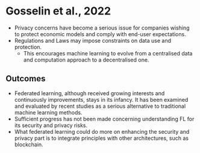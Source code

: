 # Gosselin et al., 2022

* Privacy concerns have become a serious issue for companies wishing to protect economic models and comply with end-user expectations.
* Regulations and Laws may impose constraints on data use and protection.
    * This encourages machine learning to evolve from a centralised data and computation approach to a decentralised one.

## Outcomes

* Federated learning, although received growing interests and continuously improvements, stays in its infancy. It has been examined and evaluated by recent studies as a serious alternative to traditional machine learning methods.
* Sufficient progress has not been made concerning understanding FL for its security and privacy risks.
* What federated learning could do more on enhancing the security and privacy part is to integrate principles with other architectures, such as blockchain.
